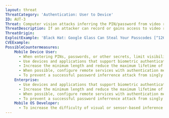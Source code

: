 ```yaml
---
layout: threat
ThreatCategory: 'Authentication: User to Device'
ID: AUT-3
Threat: Computer vision attacks inferring the PIN/password from video recordings
ThreatDescription: If an attacker can record or gains access to video recorded by a camera or similar device with line-of-sight on a user's mobile device while he or she is entering a PIN, password, or other secret, the attacker can attempt to infer that secret. Success of the attack will vary based on various factors, but increases with higher resolution recordings, greater proximity, a less-obstructed and direct (perpendicular) view of the device, and the opportunity to analyze multiple recordings of a user's keystrokes over time.
ThreatOrigin:
ExploitExample: 'Black Hat: Google Glass Can Steal Your Passcodes [^126]'
CVEExample:
PossibleCountermeasures:
    Mobile Device User:
      - When entering PINs, passwords, or other secrets, limit visibility of the device to others.
      - Use devices and applications that support biometric authentication methods (e.g. fingerprint), which are not as easily captured by casual recording methods as entry of PINs or passwords.
      - Increase the minimum length and reduce the maximum lifetime of passwords and PINs to reduce the probability a inference attack will be successful.
      - When possible, configure remote services with authentication mechanisms that allow the use of random one-time passwords, which if recorded during entry, cannot later be used to authenticate.
      - To prevent a successful password inferrence attack from singly enabling authentication by an attacker, configure  sensitive services to require 2-factor authentication.
    Enterprise:
      - Use devices and applications that support biometric authentication methods (e.g. fingerprint), which are not as easily captured by casual recording methods as entry of PINs or passwords.
      - Increase the minimum length and reduce the maximum lifetime of passwords and PINs to reduce the probability a inference attack will be successful.
      - When possible, configure remote services with authentication mechanisms that allow the use of random one-time passwords, which if recorded during entry, cannot later be used to authenticate.
      - To prevent a successful password inferrence attack from singly enabling authentication by an attacker, configure  sensitive services to require 2-factor authentication.
    Mobile OS Developer:
      - To increase the difficulty of visual or sensor-based inference attacks on entries by the on-screen keyboard, a randomized keyboard layout for PIN or password entry could be implemented as a feature of the mobile OS.
---
```

